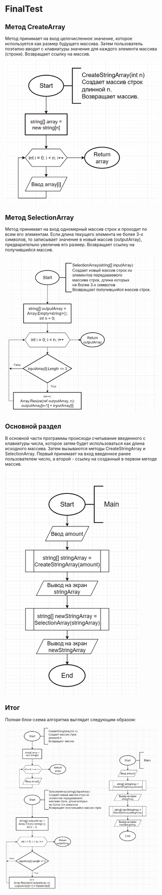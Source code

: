 # FinalTest
## Метод CreateArray
Метод принимает на вход целочисленное значение, которое используется как размер будущего массива. Затем пользователь поэтапно вводит с клавиатуры значение для каждого элемента массива (строки).
Возвращает ссылку на массив.

![CreateArray.png](/Pictures/CreateArray.PNG)

## Метод SelectionArray
Метод принимает на вход одномерный массив строк и проходит по всем его элементам. Если длина текущего элемента не более 3-х символов, то записывает значение в новый массив (outputArray), предварительно увеличив его размер.
Возвращает ссылку на получившийся массив.

![SelectionArray.png](/Pictures/SelectionArray.PNG)

## Основной раздел
В основной части программы происходи считывание введенного с клавиатуры числа, которое затем будет использоваться как длина исходного массива.
Затем вызываются методы CreateStringArray и SelectionArray. Первый принимает на вход введенное ранее пользователем число, а второй - ссылку на созданный в первом методе массив.

![Main.png](/Pictures/Main.PNG)

## Итог
Полная блок-схема алгоритма выглядит следующим образом:

![All.png](/Pictures/All.PNG)

